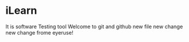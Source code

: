 # iLearn
It is software Testing tool
Welcome to git and github
new file
new change
new change frome eyeruse!
